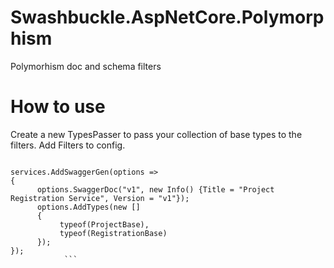 # Swashbuckle.AspNetCore.Polymorphism
Polymorhism doc and schema filters

# How to use
Create a new TypesPasser to pass your collection of base types to the filters.
Add Filters to config.
``` 

services.AddSwaggerGen(options =>
{
      options.SwaggerDoc("v1", new Info() {Title = "Project Registration Service", Version = "v1"});
      options.AddTypes(new [] 
      {
           typeof(ProjectBase), 
           typeof(RegistrationBase)
      });
});
            ```
